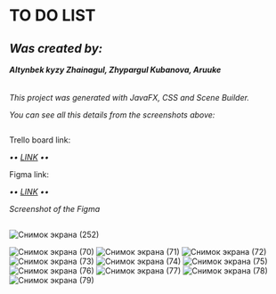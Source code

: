# TO DO LIST
<h2><b><i>Was created by: </i></b></h2>
<p><b><i>Altynbek kyzy Zhainagul, Zhypargul Kubanova, Aruuke </i></b></p>
<h6></h6>
<p><i>This project was generated with JavaFX, CSS and Scene Builder.</i></p>
<p><i>You can see all this details from the screenshots above:</i></p>
<img url="https://github.com/zhainagul2002/ToDo/issues/1#issue-884134227">
<p>Trello board link: </p>
<p><i> •• <a href="https://trello.com/b/ZMtutb7L/group-project">LINK</a> ••</i></p>
<p>Figma link: </p>
<p><i> •• <a href="https://www.figma.com/file/fcBVutxwOzV1fePU0UTk74/Untitled?node-id=0%3A1">LINK</a> ••</i></p>
<p><i>Screenshot of the Figma</i></p>
<h2></h2>


![Снимок экрана (252)](https://user-images.githubusercontent.com/73569870/117775320-36bca480-b25c-11eb-86d9-18e23ed23ae1.png)


![Снимок экрана (70)](https://user-images.githubusercontent.com/73109762/117781633-acc40a00-b262-11eb-9d95-16fc6bb02153.png)
![Снимок экрана (71)](https://user-images.githubusercontent.com/73109762/117781748-c7967e80-b262-11eb-8604-e0cd3c7f1407.png)
![Снимок экрана (72)](https://user-images.githubusercontent.com/73109762/117781753-c8c7ab80-b262-11eb-9518-71ad4264ddf3.png)
![Снимок экрана (73)](https://user-images.githubusercontent.com/73109762/117781755-c9604200-b262-11eb-968b-814c5bf68e22.png)
![Снимок экрана (74)](https://user-images.githubusercontent.com/73109762/117781759-c9604200-b262-11eb-827a-2bce4bddde0b.png)
![Снимок экрана (75)](https://user-images.githubusercontent.com/73109762/117781761-c9f8d880-b262-11eb-936d-b1039df27292.png)
![Снимок экрана (76)](https://user-images.githubusercontent.com/73109762/117781763-c9f8d880-b262-11eb-9c47-8eb6c62d5284.png)
![Снимок экрана (77)](https://user-images.githubusercontent.com/73109762/117781767-ca916f00-b262-11eb-8d44-0ef285ca7915.png)
![Снимок экрана (78)](https://user-images.githubusercontent.com/73109762/117781770-cb2a0580-b262-11eb-8076-1b6f34ef38e0.png)
![Снимок экрана (79)](https://user-images.githubusercontent.com/73109762/117781772-cb2a0580-b262-11eb-9381-5fffbd59687f.png)
